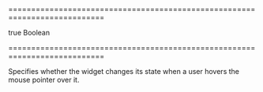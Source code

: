 ===========================================================================
<!--default-->true<!--/default-->
<!--type-->Boolean<!--/type-->
===========================================================================

<!--shortDescription-->
Specifies whether the widget changes its state when a user hovers the mouse pointer over it.
<!--/shortDescription-->

<!--fullDescription-->

<!--/fullDescription-->
